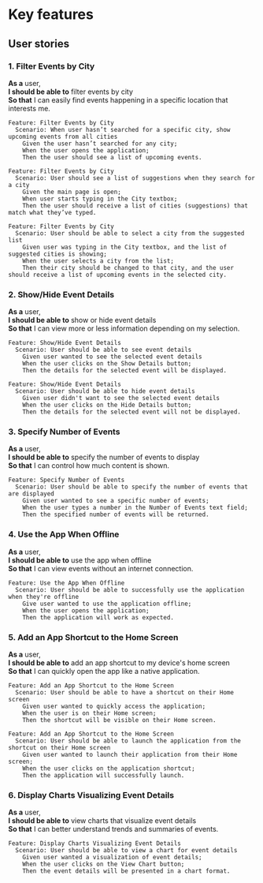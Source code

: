 # **Key features**

## User stories

### 1. Filter Events by City  
**As a** user,  
**I should be able to** filter events by city  
**So that** I can easily find events happening in a specific location that interests me.  

```gherkin
Feature: Filter Events by City
  Scenario: When user hasn’t searched for a specific city, show upcoming events from all cities
    Given the user hasn’t searched for any city;
    When the user opens the application;
    Then the user should see a list of upcoming events.
```  

```gherkin
Feature: Filter Events by City
  Scenario: User should see a list of suggestions when they search for a city
    Given the main page is open;
    When user starts typing in the City textbox;
    Then the user should receive a list of cities (suggestions) that match what they’ve typed.
```

```gherkin
Feature: Filter Events by City
  Scenario: User should be able to select a city from the suggested list
    Given user was typing in the City textbox, and the list of suggested cities is showing;
    When the user selects a city from the list;
    Then their city should be changed to that city, and the user should receive a list of upcoming events in the selected city.
```

### 2. Show/Hide Event Details 
  
**As a** user,  
**I should be able to** show or hide event details  
**So that** I can view more or less information depending on my selection.

```gherkin
Feature: Show/Hide Event Details
  Scenario: User should be able to see event details
    Given user wanted to see the selected event details
    When the user clicks on the Show Details button;
    Then the details for the selected event will be displayed.
```

```gherkin
Feature: Show/Hide Event Details
  Scenario: User should be able to hide event details
    Given user didn't want to see the selected event details
    When the user clicks on the Hide Details button;
    Then the details for the selected event will not be displayed.
```
  

### 3. Specify Number of Events  
  
**As a** user,  
**I should be able to** specify the number of events to display  
**So that** I can control how much content is shown.

```gherkin
Feature: Specify Number of Events
  Scenario: User should be able to specify the number of events that are displayed
    Given user wanted to see a specific number of events;
    When the user types a number in the Number of Events text field;
    Then the specified number of events will be returned.
```


### 4. Use the App When Offline 
  
**As a** user,  
**I should be able to** use the app when offline  
**So that** I can view events without an internet connection.

```gherkin
Feature: Use the App When Offline
  Scenario: User should be able to successfully use the application when they're offline
    Give user wanted to use the application offline;
    When the user opens the application;
    Then the application will work as expected.
```

### 5. Add an App Shortcut to the Home Screen

**As a** user,  
**I should be able to** add an app shortcut to my device's home screen  
**So that** I can quickly open the app like a native application.

```gherkin
Feature: Add an App Shortcut to the Home Screen
  Scenario: User should be able to have a shortcut on their Home screen
    Given user wanted to quickly access the application;
    When the user is on their Home screen;
    Then the shortcut will be visible on their Home screen.
```

```gherkin
Feature: Add an App Shortcut to the Home Screen
  Scenario: User should be able to launch the application from the shortcut on their Home screen
    Given user wanted to launch their application from their Home screen;
    When the user clicks on the application shortcut;
    Then the application will successfully launch.
```

### 6. Display Charts Visualizing Event Details

**As a** user,  
**I should be able to** view charts that visualize event details  
**So that** I can better understand trends and summaries of events.

```gherkin
Feature: Display Charts Visualizing Event Details
  Scenario: User should be able to view a chart for event details
    Given user wanted a visualization of event details;
    When the user clicks on the View Chart button;
    Then the event details will be presented in a chart format.
```
